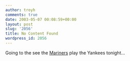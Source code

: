```yaml
---
author: troyh
comments: true
date: 2003-05-07 00:08:59+00:00
layout: post
slug: '2056'
title: No Content Found
wordpress_id: 2056
---
```


Going to the see the [Mariners](http://seattle.mariners.mlb.com/NASApp/mlb/index.jsp?c_id=sea) play the Yankees tonight...
